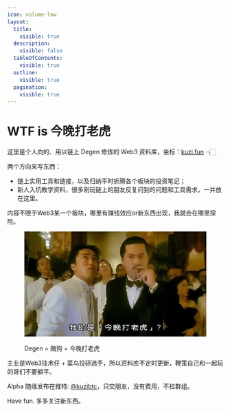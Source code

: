 ```yaml
---
icon: volume-low
layout:
  title:
    visible: true
  description:
    visible: false
  tableOfContents:
    visible: true
  outline:
    visible: true
  pagination:
    visible: true
---
```


# WTF is 今晚打老虎

这里是个人向的、用以链上 Degen 修炼的 Web3 资料库，坐标：[kuzi.fun](https://www.kuzi.fun/) 👈🏻&#x20;

两个方向来写东西：

* 链上实用工具和链接，以及归纳平时折腾各个板块的投资笔记；
* 新人入坑教学资料，很多刚玩链上的朋友反复问到的问题和工具需求，一并放在这里。

内容不限于Web3某一个板块，哪里有赚钱效应or新东西出现，我就会在哪里探险。

<div data-full-width="true">

<figure><img src=".gitbook/assets/image.png" alt=""><figcaption><p>Degen = 赌狗 = 今晚打老虎</p></figcaption></figure>

</div>

主业是Web3技术仔 + 菜鸟投研选手，所以资料库不定时更新，鞭策自己和一起玩的哥们不要躺平。

Alpha 随缘发布在推特: [@kuzibtc](https://x.com/kuzibtc)，只交朋友，没有费用，不拉群组。

Have fun.  多多关注新东西。





